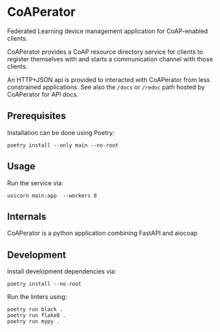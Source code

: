 # CoAPerator

Federated Learning device management application for CoAP-enabled clients.

CoAPerator provides a CoAP resource directory service for clients to register
themselves with and starts a communication channel with those clients.

An HTTP+JSON api is provided to interacted with CoAPerator from less constrained
applications. See also the `/docs` or `/redoc` path hosted by CoAPerator for
API docs.

## Prerequisites

Installation can be done using Poetry:
```
poetry install --only main --no-root
```

## Usage

Run the service via:

```
uvicorn main:app  --workers 0
```

## Internals

CoAPerator is a python application combining FastAPI and aiocoap

## Development

Install development dependencies via:
```
poetry install --no-root
```

Run the linters using:
```
poetry run black .
poetry run flake8 .
poetry run mypy .
```
